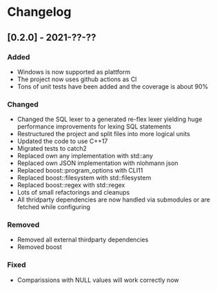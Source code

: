 
# Changelog

## [0.2.0] - 2021-??-??

### Added

* Windows is now supported as plattform
* The project now uses github actions as CI
* Tons of unit tests have been added and the coverage is about 90%

### Changed

* Changed the SQL lexer to a generated re-flex lexer yielding huge performance improvements for lexing SQL statements
* Restructured the project and split files into more logical units
* Updated the code to use C++17
* Migrated tests to catch2
* Replaced own any implementation with std::any
* Replaced own JSON implementation with nlohmann json
* Replaced boost::program_options with CLI11
* Replaced boost::filesystem with std::filesystem
* Replaced boost::regex with std::regex
* Lots of small refactorings and cleanups
* All thridparty dependencies are now handled via submodules or are fetched while configuring

### Removed

* Removed all external thirdparty dependencies
* Removed boost

### Fixed

* Comparissions with NULL values will work correctly now

